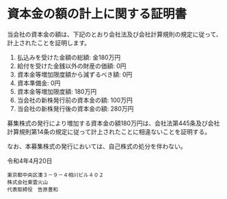 # 資本金の額の計上に関する証明書

当会社の資本金の額は、下記のとおり会社法及び会社計算規則の規定に従って、計上されたことを証明します。

1. 払込みを受けた金額の総額: 金180万円
2. 給付を受けた金銭以外の財産の価額: 0円
3. 資本金等増加限度額から減ずるべき額: 0円
4. 資本準備金: 0円
5. 資本金等増加限度額: 180万円
6. 当会社の新株発行前の資本金の額: 100万円
7. 当会社の新株発行後の資本金の額: 280万円

募集株式の発行により増加する資本金の額180万円は、会社法第445条及び会社計算規則第14条の規定に従って計上されたことに相違ないことを証明する。

なお、本募集株式の発行においては、自己株式の処分を伴わない。

令和4年4月20日

```
東京都中央区湊３－９－４相川ビル４０２
株式会社東雲火山
代表取締役　告原豊和
```
